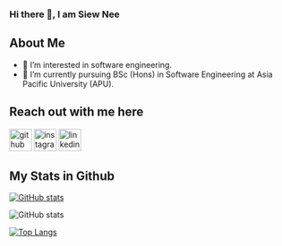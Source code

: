 ### Hi there 👋, I am Siew Nee

 ## About Me

- 👀 I’m interested in software engineering.
- 🌱 I’m currently pursuing BSc (Hons) in Software Engineering at Asia Pacific University (APU).

## Reach out with me here

[<img src='https://skillicons.dev/icons?i=github&theme=light' alt='github' height='40'>](https://github.com/siewneetai/siewneetai)  [<img src='https://skillicons.dev/icons?i=instagram&theme=light' alt='instagram' height='40'>](https://www.instagram.com/siewnee43_tai/) [<img src='https://skillicons.dev/icons?i=linkedin&theme=light' alt='linkedin' height='40'>](www.linkedin.com/in/siewneetai) 

## My Stats in Github

[![GitHub stats](github-readme-stats-opal-five.vercel.app/api?username=siewneetai)](https://github.com/anuraghazra/github-readme-stats)

![GitHub stats](https://github-readme-stats.vercel.app/api?username=siewneetai&show_icons=true&count_private=true)

[![Top Langs](https://github-readme-stats.vercel.app/api/top-langs/?username=siewneetai)](https://github.com/anuraghazra/github-readme-stats)


